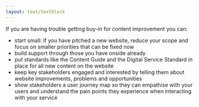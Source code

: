 ```yaml
---
layout: text/textblock
---
```


If you are having trouble getting buy-in for content improvement you can:
- start small: if you have pitched a new website, reduce your scope and focus on smaller priorities that can be fixed now
- build support through those you have onside already
- put standards like the Content Guide and the Digital Service Standard in place for all new content on the website
- keep key stakeholders engaged and interested by telling them about website improvements, problems and opportunities
- show stakeholders a user journey map so they can empathise with your users and understand the pain points they experience when interacting with your service



